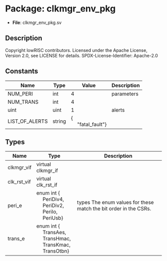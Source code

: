 # Package: clkmgr_env_pkg

- **File**: clkmgr_env_pkg.sv
## Description

Copyright lowRISC contributors.
 Licensed under the Apache License, Version 2.0, see LICENSE for details.
 SPDX-License-Identifier: Apache-2.0
 

## Constants

| Name           | Type   | Value                                               | Description |
| -------------- | ------ | --------------------------------------------------- | ----------- |
| NUM_PERI       | int    | 4                                                   | parameters  |
| NUM_TRANS      | int    | 4                                                   |             |
| uint           | uint   | 1                                                   | alerts      |
| LIST_OF_ALERTS | string | {<br><span style="padding-left:20px">"fatal_fault"} |             |
## Types

| Name        | Type                                                                                                                                                                                                 | Description                                                       |
| ----------- | ---------------------------------------------------------------------------------------------------------------------------------------------------------------------------------------------------- | ----------------------------------------------------------------- |
| clkmgr_vif  | virtual clkmgr_if                                                                                                                                                                                    |                                                                   |
| clk_rst_vif | virtual clk_rst_if                                                                                                                                                                                   |                                                                   |
| peri_e      | enum int {<br><span style="padding-left:20px">PeriDiv4,<br><span style="padding-left:20px"> PeriDiv2,<br><span style="padding-left:20px"> PeriIo,<br><span style="padding-left:20px"> PeriUsb}       | types The enum values for these match the bit order in the CSRs.  |
| trans_e     | enum int {<br><span style="padding-left:20px">TransAes,<br><span style="padding-left:20px"> TransHmac,<br><span style="padding-left:20px"> TransKmac,<br><span style="padding-left:20px"> TransOtbn} |                                                                   |
